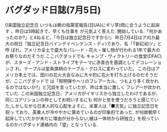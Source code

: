 # バグダッド日誌(7月5日)

0来国独立記念日
いつもは朝の指第官報告(日UA)にギリ苹)問に合うように起床す
、昨日は5時起きで、早くも仕事を
が元気よく答えた.
開始している.「何かあったのか?」と4ねると、「今日は独立記念日ですから!」
昨日7月4日はア刈カ最大の祝日「独立記含日バインデイベンデンス・ディ)であり、名「T新矼如ツ」と呼
ばれ、アメリカ全土で盛大なパレ--ド・花火・催し物が行われる1年で最大のお祭りなのだそうだ.ここバグダッドでも
キャンプ・ヴィクトリーの食堂(DFAC)が、スターズ・アンド・ストライプをテーマに赤青白を基調としてデコレーションさ
れ、テープルは星条旗柄のテーブル・クロスに変わっていた。
この日はアメリカ本土では、田川の花火大会なみに大々的に花火を打ち上げるのだそうだが、ここバグダッドで
は「照明弾やヘリのフレアーカル、つもより多く炊かれるのではないか?」と冗談を言っていたが、昨は本当に激しく
フレアーが炊かれていた.
この米国独立記念日、アメリカがイギリスから独立したわけであるが、同じコアリションの仲としてお祝いするにも
何かと気を使うだろうと感じていた,しかしながら日本人的な心配をよそに、米軍人は「■天気」に独立記念日を祝っ
ており、英重人が冷ややかに第めているのが印象的であった.
が何故朝早く起床していたかが未だに環由が分からない,被は一体何から研独立」を祝ってい
るのかバグダッド連絡内の「望」となっている.
